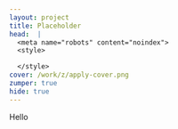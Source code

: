 ```yaml
---
layout: project
title: Placeholder
head:  |
  <meta name="robots" content="noindex">
  <style>

  </style>
cover: /work/z/apply-cover.png
zumper: true
hide: true
---
```


Hello
